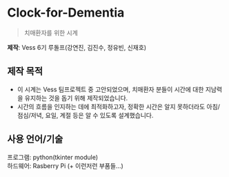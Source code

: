 # Clock-for-Dementia

> 치매환자를 위한 시계

**제작**: Vess 6기 루돌프(강연진, 김진수, 정유빈, 신재호)

## 제작 목적

- 이 시계는 Vess 팀프로젝트 중 고안되었으며, 치매환자 분들이 시간에 대한 지남력을 유지하는 것을 돕기 위해 제작되었습니다.
- 시간의 흐름을 인지하는 데에 최적화하고자, 정확한 시간은 알지 못하더라도 아침/점심/저녁, 요일, 계절 등은 알 수 있도록 설계했습니다.

## 사용 언어/기술

프로그램: python(tkinter module)  
하드웨어: Rasberry Pi (+ 이런저런 부품들...)
